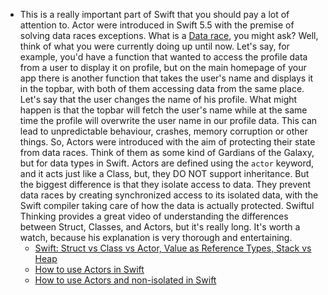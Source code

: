 - This is a really important part of Swift that you should pay a lot of attention to. Actor were introduced in Swift 5.5 with the premise of solving data races exceptions. What is a [Data race](https://www.avanderlee.com/swift/thread-sanitizer-data-races/#what-are-data-races), you might ask? Well, think of what you were currently doing up until now. Let's say, for example, you'd have a function that wanted to access the profile data from a user to display it on profile, but on the main homepage of your app there is another function that takes the user's name and displays it in the topbar, with both of them accessing data from the same place. Let's say that the user changes the name of his profile. What might happen is that the topbar will fetch the user's name while at the same time the profile will overwrite the user name in our profile data. This can lead to unpredictable behaviour, crashes, memory corruption or other things. So, Actors were introduced with the aim of protecting their state from data races. Think of them as some kind of Gardians of the Galaxy, but for data types in Swift. Actors are defined using the `actor` keyword, and it acts just like a Class, but, they DO NOT support inheritance. But the biggest difference is that they isolate access to data. They prevent data races by creating synchronized access to its isolated data, with the Swift compiler taking care of how the data is actually protected. Swiftul Thinking provides a great video of understanding the differences between Struct, Classes, and Actors, but it's really long. It's worth a watch, because his explanation is very thorough and entertaining.
	- [Swift: Struct vs Class vs Actor, Value as Reference Types, Stack vs Heap](https://youtu.be/-JLenSTKEcA?si=WCtDkm-gbt6I3Tou)
	- [How to use Actors in Swift](https://youtu.be/5LKbL-I-CYY?si=e8NBniS8r0Dgj6IE)
	- [How to use Actors and non-isolated in Swift](https://youtu.be/UUdi137FySk?si=-zJ7G9I57A1RO2uy)